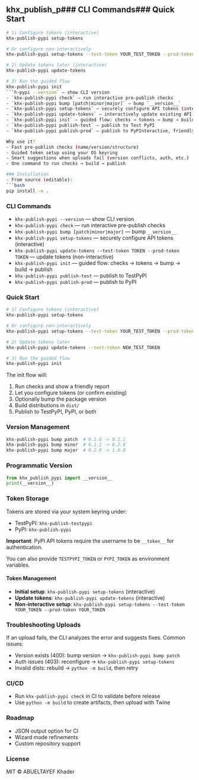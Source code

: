 
## khx_publish_p### CLI Commands### Quick Start
```bash
# 1) Configure tokens (interactive)
khx-publish-pypi setup-tokens

# Or configure non-interactively
khx-publish-pypi setup-tokens --test-token YOUR_TEST_TOKEN --prod-token YOUR_PROD_TOKEN

# 2) Update tokens later (interactive)
khx-publish-pypi update-tokens

# 3) Run the guided flow
khx-publish-pypi init
```h-pypi --version` — show CLI version
- `khx-publish-pypi check` — run interactive pre-publish checks
- `khx-publish-pypi bump [patch|minor|major]` — bump `__version__`
- `khx-publish-pypi setup-tokens` — securely configure API tokens (interactive)
- `khx-publish-pypi update-tokens` — interactively update existing API tokens
- `khx-publish-pypi init` — guided flow: checks → tokens → bump → build → publish
- `khx-publish-pypi publish-test` — publish to Test PyPI
- `khx-publish-pypi publish-prod` — publish to PyPInteractive, friendly CLI to check, build, and publish Python packages to TestPyPI and PyPI — with beautiful output and guardrails. ✨

Why use it?
- Fast pre-publish checks (name/version/structure)
- Guided token setup using your OS keyring
- Smart suggestions when uploads fail (version conflicts, auth, etc.)
- One command to run checks → build → publish

### Installation
- From source (editable):
```bash
pip install -e .
```

### CLI Commands
- `khx-publish-pypi --version` — show CLI version
- `khx-publish-pypi check` — run interactive pre-publish checks
- `khx-publish-pypi bump [patch|minor|major]` — bump `__version__`
- `khx-publish-pypi setup-tokens` — securely configure API tokens (interactive)
- `khx-publish-pypi update-tokens --test-token TOKEN --prod-token TOKEN` — update tokens (non-interactive)
- `khx-publish-pypi init` — guided flow: checks → tokens → bump → build → publish
- `khx-publish-pypi publish-test` — publish to TestPyPI
- `khx-publish-pypi publish-prod` — publish to PyPI

### Quick Start
```bash
# 1) Configure tokens (interactive)
khx-publish-pypi setup-tokens

# Or configure non-interactively
khx-publish-pypi setup-tokens --test-token YOUR_TEST_TOKEN --prod-token YOUR_PROD_TOKEN

# 2) Update tokens later
khx-publish-pypi update-tokens --test-token NEW_TEST_TOKEN

# 3) Run the guided flow
khx-publish-pypi init
```

The init flow will:
1) Run checks and show a friendly report
2) Let you configure tokens (or confirm existing)
3) Optionally bump the package version
4) Build distributions in `dist/`
5) Publish to TestPyPI, PyPI, or both

### Version Management
```bash
khx-publish-pypi bump patch  # 0.1.0 -> 0.1.1
khx-publish-pypi bump minor  # 0.1.1 -> 0.2.0
khx-publish-pypi bump major  # 0.2.0 -> 1.0.0
```

### Programmatic Version
```python
from khx_publish_pypi import __version__
print(__version__)
```

### Token Storage
Tokens are stored via your system keyring under:
- TestPyPI: `khx-publish-testpypi`
- PyPI: `khx-publish-pypi`

**Important**: PyPI API tokens require the username to be `__token__` for authentication.

You can also provide `TESTPYPI_TOKEN` or `PYPI_TOKEN` as environment variables.

#### Token Management
- **Initial setup**: `khx-publish-pypi setup-tokens` (interactive)
- **Update tokens**: `khx-publish-pypi update-tokens` (interactive)
- **Non-interactive setup**: `khx-publish-pypi setup-tokens --test-token YOUR_TOKEN --prod-token YOUR_TOKEN`

### Troubleshooting Uploads
If an upload fails, the CLI analyzes the error and suggests fixes. Common issues:
- Version exists (400): bump version → `khx-publish-pypi bump patch`
- Auth issues (403): reconfigure → `khx-publish-pypi setup-tokens`
- Invalid dists: rebuild → `python -m build`, then retry

### CI/CD
- Run `khx-publish-pypi check` in CI to validate before release
- Use `python -m build` to create artifacts, then upload with Twine

### Roadmap
- JSON output option for CI
- Wizard mode refinements
- Custom repository support

### License
MIT © ABUELTAYEF Khader
